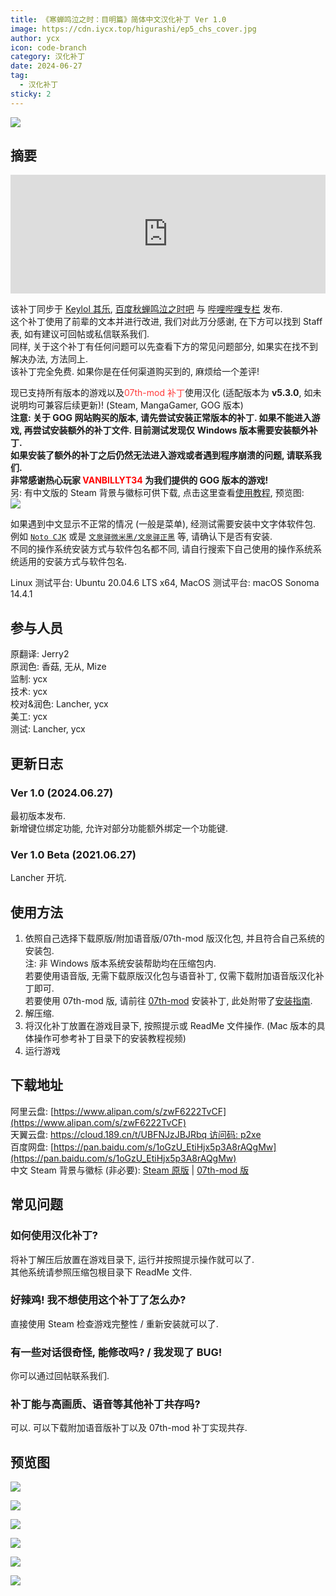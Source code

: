 ```yaml
---
title: 《寒蝉鸣泣之时：目明篇》简体中文汉化补丁 Ver 1.0
image: https://cdn.iycx.top/higurashi/ep5_chs_cover.jpg
author: ycx
icon: code-branch
category: 汉化补丁
date: 2024-06-27
tag:
  - 汉化补丁
sticky: 2
---
```

![](https://cdn.iycx.top/higurashi/ep5_chs_cover.jpg)  
## 摘要
<div align="center"><iframe width="100%" height="190" frameborder="0" src="https://store.steampowered.com/widget/577480/?t=%E3%80%8A%E5%AF%92%E8%9D%89%E9%B8%A3%E6%B3%A3%E4%B9%8B%E6%97%B6%E3%80%8B%E6%98%AF%E4%B8%80%E9%83%A8%E6%9C%89%E5%A3%B0%E5%B0%8F%E8%AF%B4%E3%80%82%E9%9F%B3%E4%B9%90%E3%80%81%E6%95%85%E4%BA%8B%E8%83%8C%E6%99%AF%E4%B8%8E%E8%A7%92%E8%89%B2%E5%85%B1%E5%90%8C%E5%88%9B%E9%80%A0%E4%BA%86%E4%B8%80%E4%B8%AA%E4%B8%96%E7%95%8C%EF%BC%8C%E6%98%AF%E7%8E%A9%E5%AE%B6%E9%98%85%E8%AF%BB%E5%B0%8F%E8%AF%B4%E7%9A%84%E8%88%9E%E5%8F%B0%E3%80%82%E6%AC%A2%E7%AC%91%E3%80%81%E5%93%AD%E6%B3%A3%E3%80%81%E6%80%A8%E6%81%A8%E3%80%82%E8%AF%B7%E5%B8%A6%E7%9D%80%E9%82%A3%E6%A0%B7%E7%9A%84%E5%BF%83%E6%83%85%E4%B8%8E%E4%B8%BB%E4%BA%BA%E5%85%AC%E4%B8%80%E8%B5%B7%E4%BD%93%E9%AA%8C%E6%95%85%E4%BA%8B%E5%90%A7%E3%80%82"></iframe></div>  

该补丁同步于 [Keylol 其乐](https://keylol.com/t955806-1-1), [百度秋蝉鸣泣之时吧](https://tieba.baidu.com/p/9068725921) 与 [哔哩哔哩专栏](https://www.bilibili.com/read/cv35806209) 发布.  
这个补丁使用了前辈的文本并进行改进, 我们对此万分感谢, 在下方可以找到 Staff 表, 如有建议可回帖或私信联系我们.  
同样, 关于这个补丁有任何问题可以先查看下方的常见问题部分, 如果实在找不到解决办法, 方法同上.  
该补丁完全免费. 如果你是在任何渠道购买到的, 麻烦给一个差评!  

现已支持所有版本的游戏以及<font color='#ff3a3a'>07th-mod 补丁</font>使用汉化 (适配版本为 **v5.3.0**, 如未说明均可兼容后续更新)! (Steam, MangaGamer, GOG 版本)  
**注意: 关于 GOG 网站购买的版本, 请先尝试安装正常版本的补丁. 如果不能进入游戏, 再尝试安装额外的补丁文件. 目前测试发现仅 Windows 版本需要安装额外补丁.**  
**如果安装了额外的补丁之后仍然无法进入游戏或者遇到程序崩溃的问题, 请联系我们.**  
**非常感谢热心玩家 <font color='red'>VANBILLYT34</font> 为我们提供的 GOG 版本的游戏!**  
另: 有中文版的 Steam 背景与徽标可供下载, 点击这里查看[使用教程](../guide/patch/main.md#设置-steam-自定义背景-徽标-封面图), 预览图:  
![](https://cdn.iycx.top/blog/2020/05/steam-library.jpg)  

如果遇到中文显示不正常的情况 (一般是菜单), 经测试需要安装中文字体软件包. 例如 [```Noto CJK```](https://github.com/notofonts/noto-cjk) 或是 [```文泉驿微米黑/文泉驿正黑```](http://wenq.org/wqy2/index.cgi) 等, 请确认下是否有安装.  
不同的操作系统安装方式与软件包名都不同, 请自行搜索下自己使用的操作系统系统适用的安装方式与软件包名.  

Linux 测试平台: Ubuntu 20.04.6 LTS x64, MacOS 测试平台: macOS Sonoma 14.4.1  

## 参与人员
原翻译: Jerry2  
原润色: 香菇, 无从, Mize  
监制: ycx  
技术: ycx  
校对&润色: Lancher, ycx  
美工: ycx  
测试: Lancher, ycx  

## 更新日志

### Ver 1.0 (2024.06.27)
最初版本发布.  
新增键位绑定功能, 允许对部分功能额外绑定一个功能键.  

### Ver 1.0 Beta (2021.06.27)
Lancher 开坑.  

## 使用方法
1. 依照自己选择下载原版/附加语音版/07th-mod 版汉化包, 并且符合自己系统的安装包.  
注: 非 Windows 版本系统安装帮助均在压缩包内.  
若要使用语音版, 无需下载原版汉化包与语音补丁, 仅需下载附加语音版汉化补丁即可.  
若要使用 07th-mod 版, 请前往 [07th-mod](https://07th-mod.com/home/) 安装补丁, 此处附带了[安装指南](../guide/07th-mod/main.md).  
2. 解压缩.  
3. 将汉化补丁放置在游戏目录下, 按照提示或 ReadMe 文件操作. (Mac 版本的具体操作可参考补丁目录下的安装教程视频)  
4. 运行游戏  

## 下载地址[]()
阿里云盘: [https://www.alipan.com/s/zwF6222TvCF](https://www.alipan.com/s/zwF6222TvCF)  
天翼云盘: [https://cloud.189.cn/t/UBFNJzJBJRbq 访问码: p2xe](https://cloud.189.cn/t/UBFNJzJBJRbq)  
百度网盘: [https://pan.baidu.com/s/1oGzU_EtiHjx5p3A8rAQgMw](https://pan.baidu.com/s/1oGzU_EtiHjx5p3A8rAQgMw)  
中文 Steam 背景与徽标 (非必要): [Steam 原版](https://download.chinalcmod.com/Higurashi/Steam%20Library/Steam_Library_Ep05.zip) | [07th-mod 版](https://download.chinalcmod.com/Higurashi/Steam%20Library/Steam_Library_Ep05_07th-mod.zip)  

## 常见问题
### 如何使用汉化补丁?
将补丁解压后放置在游戏目录下, 运行并按照提示操作就可以了.  
其他系统请参照压缩包根目录下 ReadMe 文件.  
### 好辣鸡! 我不想使用这个补丁了怎么办?
直接使用 Steam 检查游戏完整性 / 重新安装就可以了.  
### 有一些对话很奇怪, 能修改吗? / 我发现了 BUG!
你可以通过回帖联系我们.
### 补丁能与高画质、语音等其他补丁共存吗?
可以. 可以下载附加语音版补丁以及 07th-mod 补丁实现共存.  

## 预览图
![](https://cdn.iycx.top/blog/2024/06/higurashiep05_screenshot_01.jpg)

![](https://cdn.iycx.top/blog/2024/06/higurashiep05_screenshot_02.jpg)

![](https://cdn.iycx.top/blog/2024/06/higurashiep05_screenshot_03.jpg)

![](https://cdn.iycx.top/blog/2024/06/higurashiep05_screenshot_04.jpg)

![](https://cdn.iycx.top/blog/2024/06/higurashiep05_screenshot_05.jpg)

![](https://cdn.iycx.top/blog/2024/06/higurashiep05_screenshot_06.jpg)
